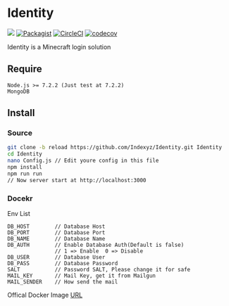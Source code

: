# Identity
[![](https://images.microbadger.com/badges/image/indexyz/identity:reload.svg)](https://microbadger.com/images/indexyz/identity:reload "Docker Status")
[![Packagist](https://img.shields.io/packagist/l/doctrine/orm.svg)]()
[![CircleCI](https://circleci.com/gh/Indexyz/Identity.svg?style=svg)](https://circleci.com/gh/Indexyz/Identity)
[![codecov](https://codecov.io/gh/Indexyz/Identity/branch/reload/graph/badge.svg)](https://codecov.io/gh/Indexyz/Identity)

Identity is a Minecraft login solution

## Require
```
Node.js >= 7.2.2 (Just test at 7.2.2)
MongoDB
```

## Install 
### Source
```bash
git clone -b reload https://github.com/Indexyz/Identity.git Identity
cd Identity
nano Config.js // Edit youre config in this file
npm install 
npm run run
// Now server start at http://localhost:3000
```

### Docekr
Env List
```
DB_HOST        // Database Host
DB_PORT        // Database Port
DB_NAME        // Database Name
DB_AUTH        // Enable Database Auth(Default is false)
               // 1 => Enable  0 => Disable
DB_USER        // Database User
DB_PASS        // Database Password
SALT           // Password SALT, Please change it for safe
MAIL_KEY       // Mail Key, get it from Mailgun
MAIL_SENDER    // How send the mail
```
Offical Docker Image [URL](https://hub.docker.com/r/indexyz/identity/)
